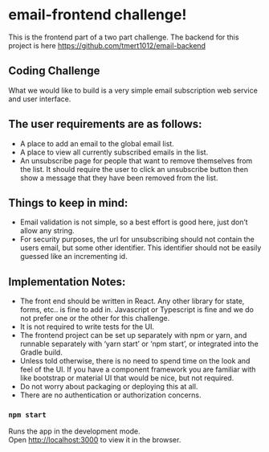 # email-frontend challenge!

This is the frontend part of a two part challenge. The backend for this project is here https://github.com/tmert1012/email-backend

## Coding Challenge
What we would like to build is a very simple email subscription web service and user interface.

## The user requirements are as follows:
* A place to add an email to the global email list.
* A place to view all currently subscribed emails in the list.
* An unsubscribe page for people that want to remove themselves from the list. It should require the user to click an unsubscribe button then show a message that they have been removed from the list.

## Things to keep in mind:

* Email validation is not simple, so a best effort is good here, just don’t allow any string.
* For security purposes, the url for unsubscribing should not contain the users email, but some other identifier. This identifier should not be easily guessed like an incrementing id.

## Implementation Notes:

* The front end should be written in React. Any other library for state, forms, etc.. is fine to add in. Javascript or Typescript is fine and we do not prefer one or the other for this challenge.
* It is not required to write tests for the UI.
* The frontend project can be set up separately with npm or yarn, and runnable separately with ‘yarn start’ or ‘npm start’, or integrated into the Gradle build.
* Unless told otherwise, there is no need to spend time on the look and feel of the UI. If you have a component framework you are familiar with like bootstrap or material UI that would be nice, but not required.
* Do not worry about packaging or deploying this at all.
* There are no authentication or authorization concerns.

### `npm start`

Runs the app in the development mode.\
Open [http://localhost:3000](http://localhost:3000) to view it in the browser.
